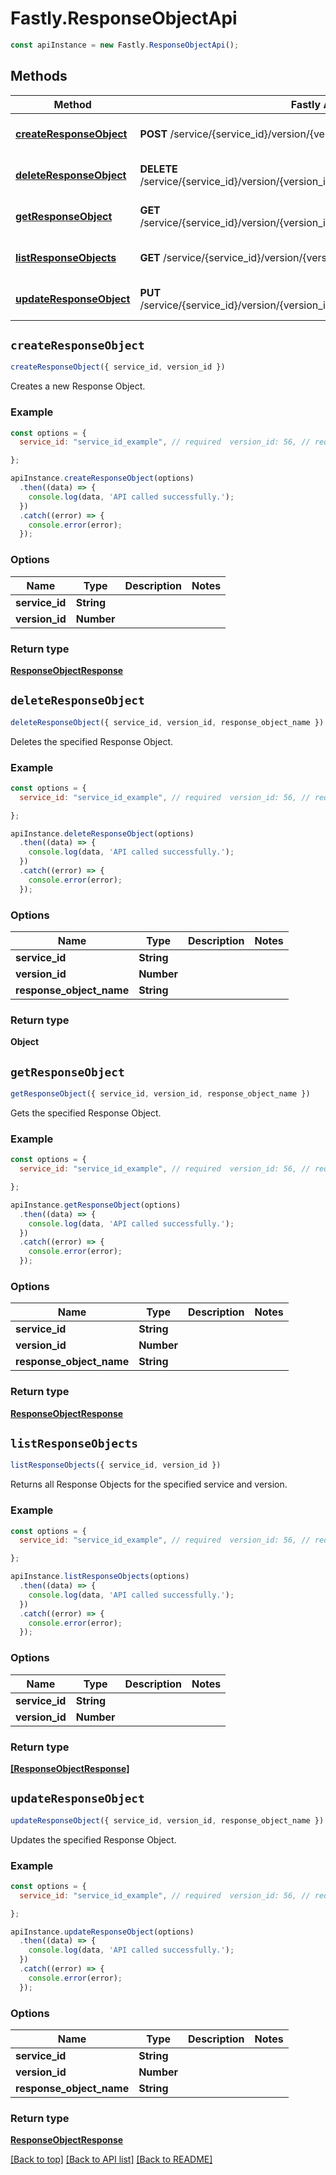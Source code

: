 # Fastly.ResponseObjectApi


```javascript
const apiInstance = new Fastly.ResponseObjectApi();
```
## Methods

Method | Fastly API endpoint | Description
------------- | ------------- | -------------
[**createResponseObject**](ResponseObjectApi.md#createResponseObject) | **POST** /service/{service_id}/version/{version_id}/response_object | Create a Response object
[**deleteResponseObject**](ResponseObjectApi.md#deleteResponseObject) | **DELETE** /service/{service_id}/version/{version_id}/response_object/{response_object_name} | Delete a Response Object
[**getResponseObject**](ResponseObjectApi.md#getResponseObject) | **GET** /service/{service_id}/version/{version_id}/response_object/{response_object_name} | Get a Response object
[**listResponseObjects**](ResponseObjectApi.md#listResponseObjects) | **GET** /service/{service_id}/version/{version_id}/response_object | List Response objects
[**updateResponseObject**](ResponseObjectApi.md#updateResponseObject) | **PUT** /service/{service_id}/version/{version_id}/response_object/{response_object_name} | Update a Response object



## `createResponseObject`

```javascript
createResponseObject({ service_id, version_id })
```

Creates a new Response Object.

### Example

```javascript
const options = {
  service_id: "service_id_example", // required  version_id: 56, // required

};

apiInstance.createResponseObject(options)
  .then((data) => {
    console.log(data, 'API called successfully.');
  })
  .catch((error) => {
    console.error(error);
  });
```

### Options

Name | Type | Description  | Notes
------------- | ------------- | ------------- | -------------
**service_id** | **String** |  |
**version_id** | **Number** |  |

### Return type

[**ResponseObjectResponse**](ResponseObjectResponse.md)


## `deleteResponseObject`

```javascript
deleteResponseObject({ service_id, version_id, response_object_name })
```

Deletes the specified Response Object.

### Example

```javascript
const options = {
  service_id: "service_id_example", // required  version_id: 56, // required  response_object_name: "response_object_name_example", // required

};

apiInstance.deleteResponseObject(options)
  .then((data) => {
    console.log(data, 'API called successfully.');
  })
  .catch((error) => {
    console.error(error);
  });
```

### Options

Name | Type | Description  | Notes
------------- | ------------- | ------------- | -------------
**service_id** | **String** |  |
**version_id** | **Number** |  |
**response_object_name** | **String** |  |

### Return type

**Object**


## `getResponseObject`

```javascript
getResponseObject({ service_id, version_id, response_object_name })
```

Gets the specified Response Object.

### Example

```javascript
const options = {
  service_id: "service_id_example", // required  version_id: 56, // required  response_object_name: "response_object_name_example", // required

};

apiInstance.getResponseObject(options)
  .then((data) => {
    console.log(data, 'API called successfully.');
  })
  .catch((error) => {
    console.error(error);
  });
```

### Options

Name | Type | Description  | Notes
------------- | ------------- | ------------- | -------------
**service_id** | **String** |  |
**version_id** | **Number** |  |
**response_object_name** | **String** |  |

### Return type

[**ResponseObjectResponse**](ResponseObjectResponse.md)


## `listResponseObjects`

```javascript
listResponseObjects({ service_id, version_id })
```

Returns all Response Objects for the specified service and version.

### Example

```javascript
const options = {
  service_id: "service_id_example", // required  version_id: 56, // required

};

apiInstance.listResponseObjects(options)
  .then((data) => {
    console.log(data, 'API called successfully.');
  })
  .catch((error) => {
    console.error(error);
  });
```

### Options

Name | Type | Description  | Notes
------------- | ------------- | ------------- | -------------
**service_id** | **String** |  |
**version_id** | **Number** |  |

### Return type

[**[ResponseObjectResponse]**](ResponseObjectResponse.md)


## `updateResponseObject`

```javascript
updateResponseObject({ service_id, version_id, response_object_name })
```

Updates the specified Response Object.

### Example

```javascript
const options = {
  service_id: "service_id_example", // required  version_id: 56, // required  response_object_name: "response_object_name_example", // required

};

apiInstance.updateResponseObject(options)
  .then((data) => {
    console.log(data, 'API called successfully.');
  })
  .catch((error) => {
    console.error(error);
  });
```

### Options

Name | Type | Description  | Notes
------------- | ------------- | ------------- | -------------
**service_id** | **String** |  |
**version_id** | **Number** |  |
**response_object_name** | **String** |  |

### Return type

[**ResponseObjectResponse**](ResponseObjectResponse.md)


[[Back to top]](#) [[Back to API list]](../../README.md#endpoints)
[[Back to README]](../../README.md)
